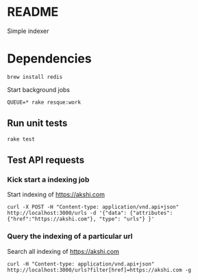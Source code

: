# README

Simple indexer

# Dependencies

    brew install redis

Start background jobs

    QUEUE=* rake resque:work

## Run unit tests

    rake test

## Test API requests

### Kick start a indexing job

Start indexing of https://akshi.com

    curl -X POST -H "Content-type: application/vnd.api+json" http://localhost:3000/urls -d '{"data": {"attributes": {"href":"https://akshi.com"}, "type": "urls"} }'

### Query the indexing of a particular url

Search all indexing of https://akshi.com

    curl -H "Content-type: application/vnd.api+json" http://localhost:3000/urls?filter[href]=https://akshi.com -g

